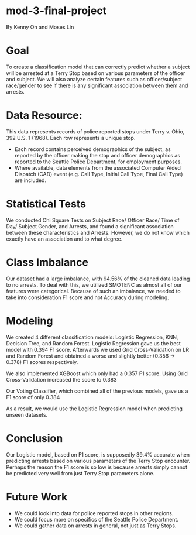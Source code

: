 # mod-3-final-project
By Kenny Oh and Moses Lin

# Goal
To create a classification model that can correctly predict whether a subject will be arrested at a Terry Stop based on various parameters of the officer and subject. We will also analyze certain features such as officer/subject race/gender to see if there is any significant association between them and arrests.

# Data Resource:
This data represents records of police reported stops under Terry v. Ohio, 392 U.S. 1 (1968). Each row represents a unique stop.

* Each record contains perceived demographics of the subject, as reported by the officer making the stop and officer demographics as reported to the Seattle Police Department, for employment purposes.
* Where available, data elements from the associated Computer Aided Dispatch (CAD) event (e.g. Call Type, Initial Call Type, Final Call Type) are included.

# Statistical Tests
We conducted Chi Square Tests on Subject Race/ Officer Race/ Time of Day/ Subject Gender, and Arrests, and found a significant association between these characteristics and Arrests. However, we do not know which exactly have an association and to what degree.

# Class Imbalance
Our dataset had a large imbalance, with 94.56% of the cleaned data leading to no arrests. To deal with this, we utilized SMOTENC as almost all of our features were categorical. Because of such an imbalance, we needed to take into consideration F1 score and not Accuracy during modeling.

# Modeling
We created 4 different classification models: Logistic Regression, KNN, Decision Tree, and Random Forest. Logistic Regression gave us the best model with 0.394 F1 score. Afterwards we used Grid Cross-Validation on LR and Random Forest and obtained a worse and slightly better (0.356 -> 0.378) F1 scores respectively.

We also implemented XGBoost which only had a 0.357 F1 score. Using Grid Cross-Validation increased the score to 0.383

Our Voting Classifier, which combined all of the previous models, gave us a F1 score of only 0.384

As a result, we would use the Logistic Regression model when predicting unseen datasets.

# Conclusion
Our Logistic model, based on F1 score, is supposedly 39.4% accurate when predicting arrests based on various parameters of the Terry Stop encounter. Perhaps the reason the F1 score is so low is because arrests simply cannot be predicted very well from just Terry Stop parameters alone.

# Future Work
- We could look into data for police reported stops in other regions.
- We could focus more on specifics of the Seattle Police Department.
- We could gather data on arrests in general, not just as Terry Stops.
